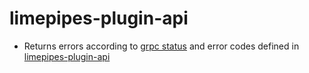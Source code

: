# limepipes-plugin-api

- Returns errors according to [grpc status](https://github.com/grpc/grpc/blob/master/src/proto/grpc/status/status.proto) 
  and error codes defined in [limepipes-plugin-api](https://github.com/grpc/grpc/blob/master/doc/statuscodes.md)
